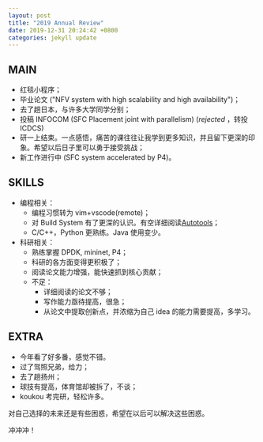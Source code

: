 ```yaml
---
layout: post
title: "2019 Annual Review"
date: 2019-12-31 20:24:42 +0800
categories: jekyll update
---
```


## MAIN

- 红毯小程序；
- 毕业论文 ("NFV system with high scalability and high availability")；
- 去了趟日本，与许多大学同学分别；
- 投稿 INFOCOM (SFC Placement joint with parallelism) (_rejected_ ，转投 ICDCS​)
- 研一上结束。一点感悟，痛苦的课往往让我学到更多知识，并且留下更深的印象。希望以后日子里可以勇于接受挑战；
- 新工作进行中 (SFC system accelerated by P4)。

## SKILLS

- 编程相关：
  - 编程习惯转为 vim+vscode(remote)；
  - 对 Build System 有了更深的认识。有空详细阅读[Autotools](https://autotools.io/index.html?utm_source=www.makefile.am&utm_medium=url&utm_campaign=vanitydomains)；
  - C/C++，Python 更熟练。Java 使用变少。
- 科研相关：
  - 熟练掌握 DPDK, mininet, P4；
  - 科研的各方面变得更积极了；
  - 阅读论文能力增强，能快速抓到核心贡献；
  - 不足：
    - 详细阅读的论文不够；
    - 写作能力亟待提高，很急；
    - 从论文中提取创新点，并浓缩为自己 idea 的能力需要提高，多学习。

## EXTRA

- 今年看了好多番，感觉不错。
  <!-- - 荐：[鬼灭](https://www.bilibili.com/bangumi/media/md22718131/?from=search&seid=5434954065268796267)；巨人 3下；[Vinland Saga](https://www.bilibili.com/bangumi/media/md28220475/?from=search&seid=12176764739644017083)；[春物](https://www.bilibili.com/bangumi/media/md1539/?from=search&seid=7946003504816367932)(老番)； -->
- 过了驾照兄弟，给力；
- 去了趟扬州；
- 球技有提高，体育馆却被拆了，不谈；
- koukou 考完研，轻松许多。

对自己选择的未来还是有些困惑，希望在以后可以解决这些困惑。

冲冲冲！
